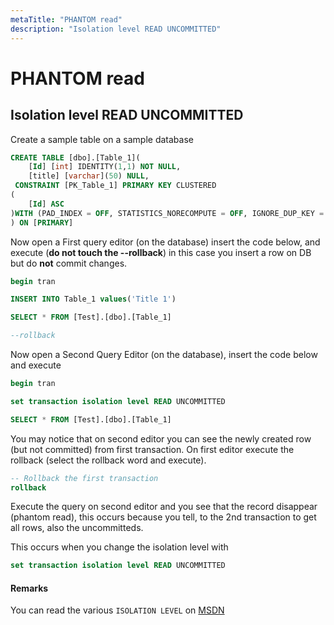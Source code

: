 ```yaml
---
metaTitle: "PHANTOM read"
description: "Isolation level READ UNCOMMITTED"
---
```


# PHANTOM read




## Isolation level READ UNCOMMITTED


Create a sample table on a sample database

```sql
CREATE TABLE [dbo].[Table_1](
    [Id] [int] IDENTITY(1,1) NOT NULL,
    [title] [varchar](50) NULL,
 CONSTRAINT [PK_Table_1] PRIMARY KEY CLUSTERED 
(
    [Id] ASC
)WITH (PAD_INDEX = OFF, STATISTICS_NORECOMPUTE = OFF, IGNORE_DUP_KEY = OFF, ALLOW_ROW_LOCKS = ON, ALLOW_PAGE_LOCKS = ON) ON [PRIMARY]
) ON [PRIMARY]

```

Now open a First query editor (on the database) insert the code below, and execute (**do not touch the --rollback**) in this case you insert a row on DB but do **not** commit changes.

```sql
begin tran

INSERT INTO Table_1 values('Title 1')

SELECT * FROM [Test].[dbo].[Table_1]

--rollback

```

Now open a Second Query Editor (on the database), insert the code below and execute

```sql
begin tran

set transaction isolation level READ UNCOMMITTED

SELECT * FROM [Test].[dbo].[Table_1]

```

You may notice that on second editor you can see the newly created row (but not committed) from first transaction. On first editor execute the rollback (select the rollback word and execute).

```sql
-- Rollback the first transaction
rollback

```

Execute the query on second editor and you see that the record disappear (phantom read), this occurs because you tell, to the 2nd transaction to get all rows, also the uncommitteds.

This occurs when you change the isolation level with

```sql
set transaction isolation level READ UNCOMMITTED

```



#### Remarks


You can read the various `ISOLATION LEVEL` on [MSDN](https://msdn.microsoft.com/en-US/library/ms173763.aspx)

